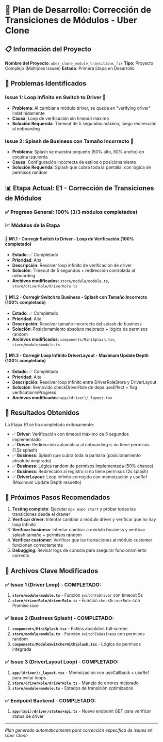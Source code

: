 # 🚀 Plan de Desarrollo: Corrección de Transiciones de Módulos - Uber Clone

## 📋 Información del Proyecto

**Nombre del Proyecto**: `uber_clone_module_transitions_fix`
**Tipo**: Proyecto Complejo (Múltiples Issues)
**Estado**: Primera Etapa en Desarrollo

## 🎯 Problemas Identificados

### Issue 1: Loop Infinito en Switch to Driver 🔄

- **Problema**: Al cambiar a módulo driver, se queda en "verifying driver" indefinidamente
- **Causa**: Loop de verificación sin timeout máximo
- **Solución Requerida**: Timeout de 5 segundos máximo, luego redirección al onboarding

### Issue 2: Splash de Business con Tamaño Incorrecto 📱

- **Problema**: Splash se muestra pequeño (50% alto, 80% ancho) en esquina izquierda
- **Causa**: Configuración incorrecta de estilos o posicionamiento
- **Solución Requerida**: Splash que cubra toda la pantalla, con lógica de permisos random

## 📊 Etapa Actual: E1 - Corrección de Transiciones de Módulos

### ✅ Progreso General: 100% (3/3 módulos completados)

### 📈 Módulos de la Etapa

#### 🔧 M1.1 - Corregir Switch to Driver - Loop de Verificación (100% completado)

- **Estado**: ✅ Completado
- **Prioridad**: Alta
- **Descripción**: Resolver loop infinito de verificación de driver
- **Solución**: Timeout de 5 segundos + redirección controlada al onboarding
- **Archivos modificados**: `store/module/module.ts`, `store/driverRole/driverRole.ts`

#### 📱 M1.2 - Corregir Switch to Business - Splash con Tamaño Incorrecto (100% completado)

- **Estado**: ✅ Completado
- **Prioridad**: Alta
- **Descripción**: Resolver tamaño incorrecto del splash de business
- **Solución**: Posicionamiento absoluto mejorado + lógica de permisos random
- **Archivos modificados**: `components/MiniSplash.tsx`, `store/module/module.ts`

#### 🔄 M1.3 - Corregir Loop Infinito DriverLayout - Maximum Update Depth (100% completado)

- **Estado**: ✅ Completado
- **Prioridad**: Alta
- **Descripción**: Resolver loop infinito entre DriverRoleStore y DriverLayout
- **Solución**: Removido checkDriverRole de deps useEffect + flag verificationInProgress
- **Archivos modificados**: `app/(driver)/_layout.tsx`

## 🎯 Resultados Obtenidos

La Etapa E1 se ha completado exitosamente:

- ✅ **Driver**: Verificación con timeout máximo de 5 segundos implementado
- ✅ **Driver**: Redirección automática al onboarding si no tiene permisos (1.5s splash)
- ✅ **Business**: Splash que cubra toda la pantalla (posicionamiento absoluto mejorado)
- ✅ **Business**: Lógica random de permisos implementada (50% chance)
- ✅ **Business**: Redirección al registro si no tiene permisos (2s splash)
- ✅ **DriverLayout**: Loop infinito corregido con memoización y useRef (Maximum Update Depth resuelto)

## 📝 Próximos Pasos Recomendados

1. **Testing completo**: Ejecutar `npx expo start` y probar todas las transiciones desde el drawer
2. **Verificar driver**: Intentar cambiar a módulo driver y verificar que no hay loop infinito
3. **Verificar business**: Intentar cambiar a módulo business y verificar splash tamaño + permisos random
4. **Verificar customer**: Verificar que las transiciones al módulo customer funcionan correctamente
5. **Debugging**: Revisar logs de consola para asegurar funcionamiento correcto

## 🔗 Archivos Clave Modificados

### ✅ Issue 1 (Driver Loop) - COMPLETADO:

1. **`store/module/module.ts`** - Función `switchToDriver` con timeout 5s
2. **`store/driverRole/driverRole.ts`** - Función `checkDriverRole` con Promise.race

### ✅ Issue 2 (Business Splash) - COMPLETADO:

1. **`components/MiniSplash.tsx`** - Estilos absolutos full-screen
2. **`store/module/module.ts`** - Función `switchToBusiness` con permisos random
3. **`components/ModuleSwitcherWithSplash.tsx`** - Lógica de permisos integrada

### ✅ Issue 3 (DriverLayout Loop) - COMPLETADO:

1. **`app/(driver)/_layout.tsx`** - Memoización con useCallback + useRef para evitar loops
2. **`store/driverRole/driverRole.ts`** - Manejo de errores mejorado
3. **`store/module/module.ts`** - Estados de transición optimizados

### ✅ Endpoint Backend - COMPLETADO:

1. **`app/(api)/driver/status+api.ts`** - Nuevo endpoint GET para verificar status de driver

---

_Plan generado automáticamente para corrección específica de issues en Uber Clone_
